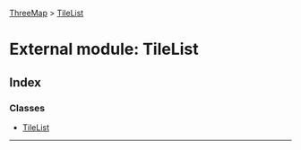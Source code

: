 [ThreeMap](../README.md) > [TileList](../modules/tilelist.md)

# External module: TileList

## Index

### Classes

* [TileList](../classes/tilelist.tilelist-1.md)

---

